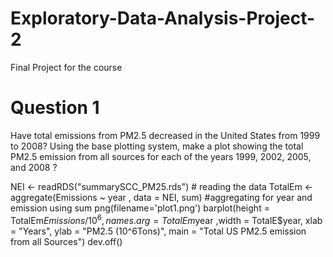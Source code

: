 # Exploratory-Data-Analysis-Project-2
Final Project for the course

# Question 1
Have total emissions from PM2.5 decreased in the United States from 1999 to 2008? Using the base plotting system, make a plot showing the total PM2.5 emission from all sources for each of the years 1999, 2002, 2005, and 2008 ?

NEI <- readRDS("summarySCC_PM25.rds") # reading the data 
TotalEm <- aggregate(Emissions ~ year , data = NEI, sum) #aggregating for year and emission using sum
png(filename='plot1.png')
barplot(height = TotalEm$Emissions/10^6,names.arg = TotalEm$year ,width = TotalE$year, xlab = "Years", ylab = "PM2.5 (10^6Tons)", main = "Total US PM2.5 emission from all Sources")
dev.off()


